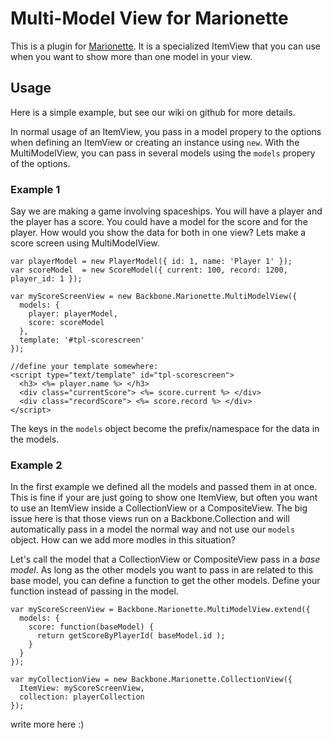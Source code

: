 # Multi-Model View for Marionette

This is a plugin for [Marionette](http://www.marionettejs.com). It is a specialized ItemView 
that you can use when you want to show more than one model in your view.

## Usage

Here is a simple example, but see our wiki on github for more details.

In normal usage of an ItemView, you pass in a model propery to the options when defining an ItemView or creating an instance using `new`. With the MultiModelView, you can pass in several models using the `models` propery of the options. 

### Example 1

Say we are making a game involving spaceships. You will have a player and the player has a score. You could have a model for the score and for the player. How would you show the data for both in one view? Lets make a score screen using MultiModelView.

	var playerModel = new PlayerModel({ id: 1, name: 'Player 1' });
	var scoreModel  = new ScoreModel({ current: 100, record: 1200, player_id: 1 });
	
	var myScoreScreenView = new Backbone.Marionette.MultiModelView({
	  models: {
	    player: playerModel,
	    score: scoreModel
	  },
	  template: '#tpl-scorescreen'
	});

	//define your template somewhere:
	<script type="text/template" id="tpl-scorescreen">
      <h3> <%= player.name %> </h3>
      <div class="currentScore"> <%= score.current %> </div>
      <div class="recordScore"> <%= score.record %> </div>
	</script>

The keys in the `models` object become the prefix/namespace for the data in the models.


### Example 2

In the first example we defined all the models and passed them in at once. This is fine if your are just going to show one ItemView, but often you want to use an ItemView inside a CollectionView or a CompositeView. The big issue here is that those views run on a Backbone.Collection and will automatically pass in a model the normal way and not use our `models` object. How can we add more modles in this situation?

Let's call the model that a CollectionView or CompositeView pass in a *base model*. As long as the other models you want to pass in are related to this base model, you can define a function to get the other models. Define your function instead of passing in the model.

	var myScoreScreenView = Backbone.Marionette.MultiModelView.extend({
	  models: {
	    score: function(baseModel) {
	      return getScoreByPlayerId( baseModel.id );
	    }
	  }
	});

	var myCollectionView = new Backbone.Marionette.CollectionView({
	  ItemView: myScoreScreenView,
	  collection: playerCollection
	});

write more here :)
